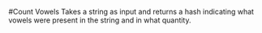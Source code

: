 #Count Vowels
Takes a string as input and returns a hash indicating what vowels were present in the string and in what quantity.